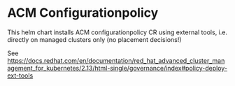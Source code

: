# ACM Configurationpolicy

This helm chart installs ACM configurationpolicy CR using external tools, i.e. directly on managed clusters only (no placement decisions!)

See <https://docs.redhat.com/en/documentation/red_hat_advanced_cluster_management_for_kubernetes/2.13/html-single/governance/index#policy-deploy-ext-tools>
